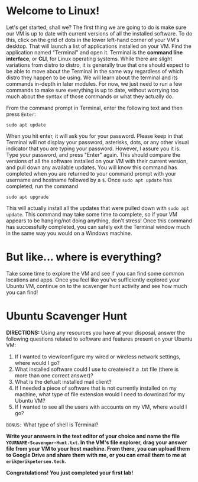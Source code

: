# Welcome to Linux! 

Let's get started, shall we? The first thing we are going to do is make 
sure our VM is up to date with current versions of all the installed 
software. To do this, click on the grid of dots in the lower left-hand 
corner of your VM's desktop. That will launch a list of applications 
installed on your VM. Find the application named "Terminal" and open it. 
Terminal is the <b>command line interface</b>, or <b>CLI</b>, for Linux 
operating systems. While there are slight variations from distro to 
distro, it is generally true that one should expect to be able to move 
about the Terminal in the same way regardless of which distro they 
happen to be using. We will learn about the terminal and its commands 
in-depth in later modules. For now, we just need to run a few commands 
to make sure everything is up to date, without worrying too much about 
the syntax of those commands or what they actually do. 

From the command prompt in Terminal, enter the following text and then 
press `Enter`:

`sudo apt update`

When you hit enter, it will ask you for your password. Please keep in 
that Terminal will not display your password, asterisks, dots, or any 
other visual indicator that you are typing your password. However, I 
assure you it is. Type your password, and press "Enter" again. This 
should compare the versions of all the software installed on your VM 
with their current version, and pull down any available updates. You 
will know this command has completed when you are returned to your 
command prompt with your username and hostname followed by a `$`. Once 
`sudo apt update` has completed, run the command 

`sudo apt upgrade`

This will actually install all the updates that were pulled down with 
`sudo apt update`. This command may take some time to complete, so if 
your VM appears to be hanging/not doing anything, don't stress! Once this 
command has successfully completed, you can safely exit the Terminal 
window much in the same way you would on a Windows machine. 

# But like... where is everything? 

Take some time to explore the VM and see if you can find some common 
locations and apps. Once you feel like you've sufficiently explored your 
Ubuntu VM, continue on to the scavenger hunt activity and see how much 
you can find!

# Ubuntu Scavenger Hunt

<b>DIRECTIONS:</b> Using any resources you have at your disposal, answer 
the following questions related to software and features present on your 
Ubuntu VM: 

1. If I wanted to view/configure my wired or wireless network settings, 
where would I go? 
2. What installed software could I use to create/edit a .txt file (there 
is more than one correct answer)?
3. What is the defualt installed mail client? 
4. If I needed a piece of software that is not currently installed on 
my machine, what type of file extension would I need to download for my 
Ubuntu VM?
5. If I wanted to see all the users with accounts on my VM, where would I 
go? 

`BONUS:` What type of shell is Terminal? 

<b>Write your answers in the text editor of your choice and name the file 
`YOURNAME-Scavenger-Hunt.txt`. In the VM's file explorer, drag your answer 
file from your VM to your host machine. From there, you can upload them to 
Google Drive and share them with me, or you can email them to me at 
`erik@erikpetersen.tech`. 

<b>Congratulations! You just completed your first lab!</b> 
